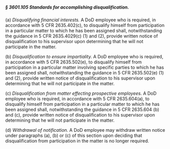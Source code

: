 ##### § 3601.105 Standards for accomplishing disqualification. #####

(a) *Disqualifying financial interests.* A DoD employee who is required, in accordance with 5 CFR 2635.402(c), to disqualify himself from participation in a particular matter to which he has been assigned shall, notwithstanding the guidance in 5 CFR 2635.4029(c) (1) and (2), provide written notice of disqualification to his supervisor upon determining that he will not participate in the matter.

(b) *Disqualification to ensure impartiality.* A DoD employee who is required, in accordance with 5 CFR 2635.502(e), to disqualify himself from participation in a particular matter involving specific parties to which he has been assigned shall, notwithstanding the guidance in 5 CFR 2635.502(e) (1) and (2), provide written notice of disqualification to his supervisor upon determining that he will not participate in the matter.

(c) *Disqualification from matter effecting prospective employees.* A DoD employee who is required, in accordance with 5 CFR 2635.604(a), to disqualify himself from participation in a particular matter to which he has been assigned shall, notwithstanding the guidance in 5 CFR 2635.604 (b) and (c), provide written notice of disqualification to his supervisor upon determining that he will not participate in the matter.

(d) *Withdrawal of notification.* A DoD employee may withdraw written notice under paragraphs (a), (b) or (c) of this section upon deciding that disqualification from participation in the matter is no longer required.